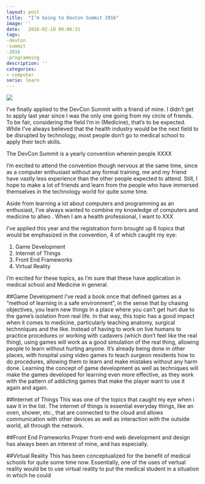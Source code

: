 ```yaml
---
layout: post
title:  "I’m Going to DevCon Summit 2016"
image: ''
date:   2016-02-10 00:06:31
tags: 
-devCon
-summit
-2016
-programming
description: ''
categories:
- computer
serie: learn
---
```


<img src="https://i.imgur.com/weT0x8n.gif">

I’ve finally applied to the DevCon Summit with a friend of mine. I didn’t get to apply last year since I was the only one going from my circle of friends. To be fair, considering the field I’m in (Medicine), that’s to be expected. While I’ve always believed that the health industry would be the next field to be disrupted by technology, most people don’t go to medical school to apply their tech skills.

The DevCon Summit is a yearly convention wherein people XXXX

I’m excited to attend the convention though nervous at the same time, since as a computer enthusiast without any formal training, me and my friend have vastly less experience than the other people expected to attend. Still, I hope to make a lot of friends and learn from the people who have immersed themselves in the technology world for quite some time.

Aside from learning a lot about computers and programming as an enthusiast, I’ve always wanted to combine my knowledge of computers and medicine to allwo . When I am a health professional, I want to XXX

I’ve applied this year and the registration form brought up 6 topics that would be emphasized in the convention, 4 of which caught my eye:

1. Game Development
2. Internet of Things
3. Front End Frameworks
4. Virtual Reality

I’m excited for these topics, as I’m sure that these have application in medical school and Medicine in general.

##Game Development
I’ve read a book once that defined games as a “method of learning in a safe environment”, in the sense that by chasing objectives, you learn new things in a place where you can’t get hurt due to the game’s isolation from real life. In that way, this topic has a good impact when it comes to medicine, particularly teaching anatomy, surgical technniques and the like. Instead of having to work on live humans to practice procedures or working with cadavers (which don’t feel like the real thing), using games will work as a good simulation of the real thing, allowing people to learn without hurting anyone. It’s already being done in other places, with hospital using video games to teach surgeon residents how to do procedures, allowing them to learn and make mistakes without any harm done. Learning the concept of game development as well as techniques will make the games developed for learning even more effective, as they work with the pattern of addicting games that make the player  want to use it again and again.

##Internet of Things
This was one of the topics that caught my eye when i saw it in the list. The internet of things is essential everyday things, like an oven, shower, etc., that are connected to the cloud and allows communication with other devices as well as interaction with the outside world, all through the network.

##Front End Frameworks
Proper front-end web development and design has always been an interest of mine, and has especially.

##Virtual Reality
This has been conceptualized for the benefit of medical schools for quite some time now. Essentially, one of the uses of vertual reality would be to use virtual reality to put the medical student in a situation in which he could 
